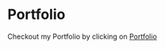 # Portfolio #
Checkout my Portfolio by clicking on [Portfolio](https://portfolio-ayush.s3.amazonaws.com/index.html)
